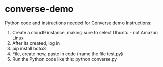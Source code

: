 # converse-demo
Python code and instructions needed for Converse demo
Instructions:
1. Create a cloud9 instance, making sure to select Ubuntu - not Amazon Linux
2. After its created, log in
3. pip install boto3
4. File, create new, paste in code (name the file test.py)
5. Run the Python code like this: python converse.py
